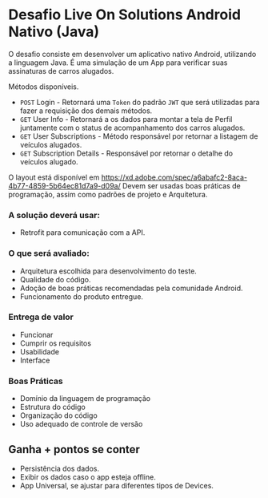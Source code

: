 # Desafio Live On Solutions Android Nativo (Java)

O desafio consiste em desenvolver um aplicativo nativo Android, utilizando a linguagem Java. É uma simulação de um App para verificar suas assinaturas de carros alugados.

Métodos disponíveis.

- `POST` Login - Retornará uma `Token` do padrão `JWT` que será utilizadas para fazer a requisição dos demais métodos.
- `GET` User Info - Retornará a os dados para montar a tela de Perfil juntamente com o status de acompanhamento dos carros alugados.
- `GET` User Subscriptions - Método responsável por retornar a listagem de veículos alugados.
- `GET` Subscription Details - Responsável por retornar o detalhe do veículos alugado.

O layout está disponível em https://xd.adobe.com/spec/a6abafc2-8aca-4b77-4859-5b64ec81d7a9-d09a/
Devem ser usadas boas práticas de programação, assim como padrões de projeto e Arquitetura.

### A solução deverá usar:
- Retrofit para comunicação com a API.

### O que será avaliado:
- Arquitetura escolhida para desenvolvimento do teste.
- Qualidade do código.
- Adoção de boas práticas recomendadas pela comunidade Android.
- Funcionamento do produto entregue.

### Entrega de valor
- Funcionar
- Cumprir os requisitos
- Usabilidade
- Interface

### Boas Práticas
- Domínio da linguagem de programação
- Estrutura do código
- Organização do código
- Uso adequado de controle de versão

## Ganha + pontos se conter
- Persistência dos dados.
- Exibir os dados caso o app esteja offline.
- App Universal, se ajustar para diferentes tipos de Devices.
